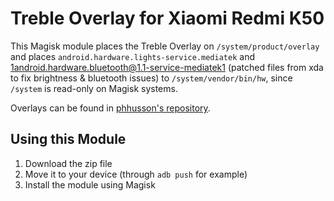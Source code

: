 # Treble Overlay for Xiaomi Redmi K50

This Magisk module places the Treble Overlay on `/system/product/overlay` and places `android.hardware.lights-service.mediatek` and 1android.hardware.bluetooth@1.1-service-mediatek1 (patched files from xda to fix brightness & bluetooth issues) to `/system/vendor/bin/hw`, since `/system` is read-only on Magisk systems.

Overlays can be found in [phhusson's repository](https://github.com/phhusson/vendor_hardware_overlay).


## Using this Module

1. Download the zip file
2. Move it to your device (through `adb push` for example)
3. Install the module using Magisk


